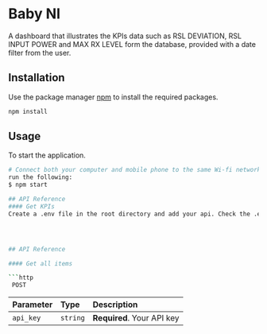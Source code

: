 
# Baby NI

A dashboard that illustrates the KPIs data such as RSL DEVIATION, RSL INPUT POWER and MAX RX LEVEL form the database, provided with a date filter from the user.

## Installation
Use the package manager [npm](https://www.npmjs.com/) to install the required packages.
```bash
npm install
```
## Usage
To start the application.
```bash
# Connect both your computer and mobile phone to the same Wi-fi network
run the following:
$ npm start

## API Reference
#### Get KPIs
Create a .env file in the root directory and add your api. Check the .env.example to get the variable name.




## API Reference

#### Get all items

```http
 POST
```

| Parameter | Type     | Description                |
| :-------- | :------- | :------------------------- |
| `api_key` | `string` | **Required**. Your API key |


